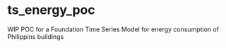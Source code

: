 # ts_energy_poc

WIP POC for a Foundation Time Series Model for energy consumption of Philippins buildings
